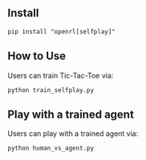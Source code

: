 ## Install

```shell
pip install "openrl[selfplay]"
``` 

## How to Use

Users can train Tic-Tac-Toe via:

```shell
python train_selfplay.py
```


## Play with a trained agent

Users can play with a trained agent via:

```shell
python human_vs_agent.py
```